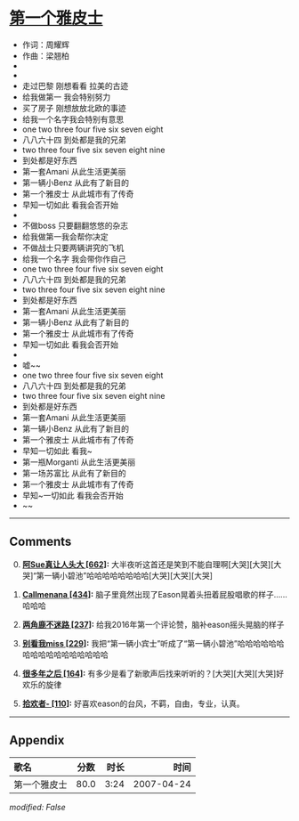 # [第一个雅皮士](https://music.163.com/song?id=65543)

* 作词：周耀辉
* 作曲：梁翘柏
*
*
* 走过巴黎 刚想看看 拉美的古迹
* 给我做第一 我会特别努力
* 买了房子 刚想放放北欧的事迹
* 给我一个名字我会特别有意思
* one two three four five six seven eight
* 八八六十四 到处都是我的兄弟
* two three four five six seven eight nine
* 到处都是好东西
* 第一套Amani 从此生活更美丽
* 第一辆小Benz 从此有了新目的
* 第一个雅皮士 从此城市有了传奇
* 早知一切如此 看我会否开始
* 
* 不做boss 只要翻翻悠悠的杂志
* 给我做第一我会帮你决定
* 不做战士只要两辆讲究的飞机
* 给我一个名字 我会带你作自己
* one two three four five six seven eight
* 八八六十四 到处都是我的兄弟
* two three four five six seven eight nine
* 到处都是好东西
* 第一套Amani 从此生活更美丽
* 第一辆小Benz 从此有了新目的
* 第一个雅皮士 从此城市有了传奇
* 早知一切如此 看我会否开始
* 
* 嘘~~
* one two three four five six seven eight
* 八八六十四 到处都是我的兄弟
* two three four five six seven eight nine
* 到处都是好东西
* 第一套Amani 从此生活更美丽
* 第一辆小Benz 从此有了新目的
* 第一个雅皮士 从此城市有了传奇
* 早知一切如此 看我~
* 第一瓶Morganti 从此生活更美丽
* 第一场苏富比  从此有了新目的
* 第一个雅皮士 从此城市有了传奇
* 早知~一切如此 看我会否开始
* ~~


---

## Comments
0. **[阿Sue真让人头大 \[662\]](https://music.163.com/#/user/home?id=59623784):** 大半夜听这首还是笑到不能自理啊[大哭][大哭][大哭]“第一辆小碧池”哈哈哈哈哈哈哈哈[大哭][大哭][大哭]

1. **[Callmenana \[434\]](https://music.163.com/#/user/home?id=15779927):** 脑子里竟然出现了Eason晃着头扭着屁股唱歌的样子……哈哈哈

2. **[两角鹿不迷路 \[237\]](https://music.163.com/#/user/home?id=109107355):** 给我2016年第一个评论赞，脑补eason摇头晃脑的样子

3. **[别看我miss \[229\]](https://music.163.com/#/user/home?id=80304531):** 我把“第一辆小宾士”听成了“第一辆小碧池”哈哈哈哈哈哈哈哈哈哈哈哈哈哈哈哈哈

4. **[很多年之后 \[164\]](https://music.163.com/#/user/home?id=19597534):** 有多少是看了新歌声后找来听听的？[大哭][大哭][大哭]好欢乐的旋律

5. **[拾欢者- \[110\]](https://music.163.com/#/user/home?id=130998224):** 好喜欢eason的台风，不羁，自由，专业，认真。



---

## Appendix

|歌名|分数|时长|时间|
|:---|:---:|---:|---:|
|第一个雅皮士|80.0|3:24|2007-04-24

*modified: False*